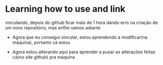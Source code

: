 # Learning how to use and link

vinculando, depois do github ficar mais de 1 hora dando erro na criação de um novo repositório, mas enfim vamos adiante

- Agora que eu consegui vincular, estou aprendendo a modificar(na máquina), portanto cá estou

- Agora estou alterando aqui para aprender a puxar as alterações feitas cá(no site github) pra máquina
